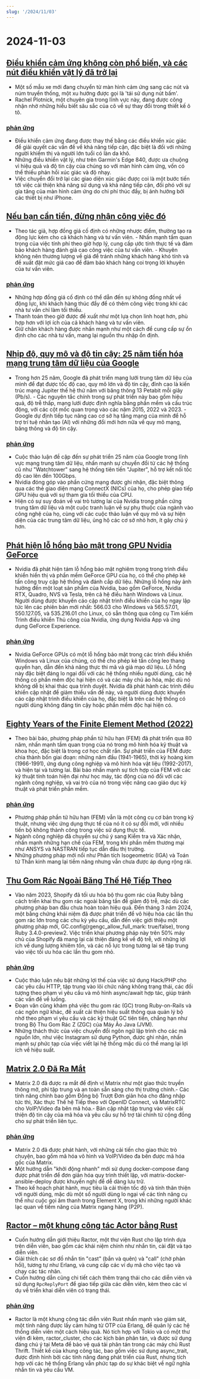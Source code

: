 ```yaml
---
slug: '/2024/11/03'
---
```


# 2024-11-03

## [Điều khiển cảm ứng không còn phổ biến, và các nút điều khiển vật lý đã trở lại](https://spectrum.ieee.org/touchscreens)

- Một số mẫu xe mới đang chuyển từ màn hình cảm ứng sang các nút và núm truyền thống, một xu hướng được gọi là 'tái sử dụng nút bấm'.
- Rachel Plotnick, một chuyên gia trong lĩnh vực này, đang được công nhận nhờ những hiểu biết sâu sắc của cô về sự thay đổi trong thiết kế ô tô.

### [phản ứng](https://news.ycombinator.com/item?id=42033241)

- Điều khiển cảm ứng đang được thay thế bằng các điều khiển xúc giác để giải quyết các vấn đề về khả năng tiếp cận, đặc biệt là đối với những người khiếm thị và người lớn tuổi có làn da khô.
- Những điều khiển vật lý, như trên Garmin's Edge 840, được ưa chuộng vì hiệu quả và độ tin cậy của chúng so với màn hình cảm ứng, vốn có thể thiếu phản hồi xúc giác và độ nhạy.
- Việc chuyển đổi trở lại các giao diện xúc giác được coi là một bước tiến tới việc cải thiện khả năng sử dụng và khả năng tiếp cận, đối phó với sự gia tăng của màn hình cảm ứng do chi phí thúc đẩy, bị ảnh hưởng bởi các thiết bị như iPhone.

## [Nếu bạn cần tiền, đừng nhận công việc đó](https://bitfieldconsulting.com/posts/need-money)

- Theo tác giả, hợp đồng giá cố định có những nhược điểm, thường tạo ra động lực kém cho cả khách hàng và tư vấn viên. - Nhấn mạnh tầm quan trọng của việc tính phí theo giờ hợp lý, cung cấp ước tính thực tế và đảm bảo khách hàng đánh giá cao công việc của tư vấn viên. - Khuyên không nên thương lượng về giá để tránh những khách hàng khó tính và đề xuất đặt mức giá cao để đảm bảo khách hàng coi trọng lời khuyên của tư vấn viên.

### [phản ứng](https://news.ycombinator.com/item?id=42032638)

- Những hợp đồng giá cố định có thể dẫn đến sự không đồng nhất về động lực, khi khách hàng thúc đẩy để có thêm công việc trong khi các nhà tư vấn chỉ làm tối thiểu.
- Thanh toán theo giờ được đề xuất như một lựa chọn linh hoạt hơn, phù hợp hơn với lợi ích của cả khách hàng và tư vấn viên.
- Giữ chân khách hàng được nhấn mạnh như một cách để cung cấp sự ổn định cho các nhà tư vấn, mang lại nguồn thu nhập ổn định.

## [Nhịp độ, quy mô và độ tin cậy: 25 năm tiến hóa mạng trung tâm dữ liệu của Google](https://cloud.google.com/blog/products/networking/speed-scale-reliability-25-years-of-data-center-networking)

- Trong hơn 25 năm, Google đã phát triển mạng lưới trung tâm dữ liệu của mình để đạt được tốc độ cao, quy mô lớn và độ tin cậy, đỉnh cao là kiến trúc mạng Jupiter thế hệ thứ năm với băng thông 13 Petabit mỗi giây (Pb/s). - Các nguyên tắc chính trong sự phát triển này bao gồm hiệu quả, độ trễ thấp, mạng lưới được định nghĩa bằng phần mềm và cấu trúc động, với các cột mốc quan trọng vào các năm 2015, 2022 và 2023. - Google dự định tiếp tục nâng cao cơ sở hạ tầng mạng của mình để hỗ trợ trí tuệ nhân tạo (AI) với những đổi mới hơn nữa về quy mô mạng, băng thông và độ tin cậy.

### [phản ứng](https://news.ycombinator.com/item?id=42031169)

- Cuộc thảo luận đề cập đến sự phát triển 25 năm của Google trong lĩnh vực mạng trung tâm dữ liệu, nhấn mạnh sự chuyển đổi từ các hệ thống cũ như "Watchtower" sang hệ thống tiên tiến "Jupiter", hỗ trợ kết nối tốc độ cao lên đến 100Gbps.
- Nvidia đóng góp vào phần cứng mạng được ghi nhận, đặc biệt thông qua các thẻ giao diện mạng ConnectX (NICs) của họ, cho phép giao tiếp GPU hiệu quả với sự tham gia tối thiểu của CPU.
- Hiện có sự suy đoán về vai trò tương lai của Nvidia trong phần cứng trung tâm dữ liệu và một cuộc tranh luận về sự phụ thuộc của ngành vào công nghệ của họ, cùng với các cuộc thảo luận về quy mô và sự hiện diện của các trung tâm dữ liệu, ủng hộ các cơ sở nhỏ hơn, ít gây chú ý hơn.

## [Phát hiện lỗ hổng bảo mật trong GPU Nvidia GeForce](https://www.pcworld.com/article/2504035/security-flaws-found-in-all-nvidia-geforce-gpus-update-drivers-asap.html)

- Nvidia đã phát hiện tám lỗ hổng bảo mật nghiêm trọng trong trình điều khiển hiển thị và phần mềm GeForce GPU của họ, có thể cho phép kẻ tấn công truy cập hệ thống và đánh cắp dữ liệu. Những lỗ hổng này ảnh hưởng đến một loạt sản phẩm của Nvidia, bao gồm GeForce, Nvidia RTX, Quadro, NVS và Tesla, trên cả hệ điều hành Windows và Linux. Người dùng được khuyến cáo cập nhật trình điều khiển của họ ngay lập tức lên các phiên bản mới nhất: 566.03 cho Windows và 565.57.01, 550.127.05, và 535.216.01 cho Linux, có sẵn thông qua công cụ Tìm kiếm Trình điều khiển Thủ công của Nvidia, ứng dụng Nvidia App và ứng dụng GeForce Experience.

### [phản ứng](https://news.ycombinator.com/item?id=42030463)

- Nvidia GeForce GPUs có một lỗ hổng bảo mật trong các trình điều khiển Windows và Linux của chúng, có thể cho phép kẻ tấn công leo thang quyền hạn, dẫn đến khả năng thực thi mã và giả mạo dữ liệu. Lỗ hổng này đặc biệt đáng lo ngại đối với các hệ thống nhiều người dùng, các hệ thống có phần mềm độc hại hiện có và các máy chủ ảo hóa, mặc dù nó không dễ bị khai thác qua trình duyệt. Nvidia đã phát hành các trình điều khiển cập nhật để giảm thiểu vấn đề này, và người dùng được khuyến cáo cập nhật trình điều khiển của họ, đặc biệt là trên các hệ thống có người dùng không đáng tin cậy hoặc phần mềm độc hại hiện có.

## [Eighty Years of the Finite Element Method (2022)](https://link.springer.com/article/10.1007/s11831-022-09740-9)

- Theo bài báo, phương pháp phần tử hữu hạn (FEM) đã phát triển qua 80 năm, nhấn mạnh tầm quan trọng của nó trong mô hình hóa kỹ thuật và khoa học, đặc biệt là trong cơ học chất rắn. Sự phát triển của FEM được chia thành bốn giai đoạn: những năm đầu (1941-1965), thời kỳ hoàng kim (1966-1991), ứng dụng công nghiệp và mô hình hóa vật liệu (1992-2017), và hiện tại và tương lai. Bài báo nhấn mạnh sự tích hợp của FEM với các kỹ thuật tính toán hiện đại như học máy, tác động của nó đối với các ngành công nghiệp, và vai trò của nó trong việc nâng cao giáo dục kỹ thuật và phát triển phần mềm.

### [phản ứng](https://news.ycombinator.com/item?id=42028569)

- Phương pháp phần tử hữu hạn (FEM) vẫn là một công cụ cơ bản trong kỹ thuật, nhưng việc ứng dụng thực tế của nó ít có sự đổi mới, với nhiều tiến bộ không thành công trong việc sử dụng thực tế.
- Ngành công nghiệp đã chuyển sự chú ý sang Kiểm tra và Xác nhận, nhấn mạnh những hạn chế của FEM, trong khi phần mềm thương mại như ANSYS và NASTRAN tiếp tục dẫn đầu thị trường.
- Những phương pháp mới nổi như Phân tích Isogeometric (IGA) và Toán tử Thần kinh mang lại tiềm năng nhưng vẫn chưa được áp dụng rộng rãi.

## [Thu Gom Rác Ngoài Băng Thế Hệ Tiếp Theo](https://railsatscale.com/2024-10-23-next-generation-oob-gc/)

- Vào năm 2023, Shopify đã tối ưu hóa bộ thu gom rác của Ruby bằng cách triển khai thu gom rác ngoài băng tần để giảm độ trễ, mặc dù các phương pháp ban đầu chưa hoàn toàn hiệu quả. Đến tháng 3 năm 2024, một bằng chứng khái niệm đã được phát triển để vô hiệu hóa các lần thu gom rác lớn trong các chu kỳ yêu cầu, dẫn đến việc giới thiệu một phương pháp mới, GC.config(rgengc_allow_full_mark: true/false), trong Ruby 3.4.0-preview2. Việc triển khai phương pháp này trên 50% máy chủ của Shopify đã mang lại cải thiện đáng kể về độ trễ, với những lợi ích về dung lượng khiêm tốn, và các nỗ lực trong tương lai sẽ tập trung vào việc tối ưu hóa các lần thu gom nhỏ.

### [phản ứng](https://news.ycombinator.com/item?id=42028833)

- Cuộc thảo luận nêu bật những lợi thế của việc sử dụng Hack/PHP cho các yêu cầu HTTP, tập trung vào lõi chức năng không trạng thái, các đối tượng theo phạm vi yêu cầu và mô hình async/await hợp tác, giúp tránh các vấn đề về luồng.
- Đoạn văn cũng khám phá việc thu gom rác (GC) trong Ruby-on-Rails và các ngôn ngữ khác, đề xuất cải thiện hiệu suất thông qua quản lý bộ nhớ theo phạm vi yêu cầu và các kỹ thuật GC tiên tiến, chẳng hạn như trong Bộ Thu Gom Rác Z (ZGC) của Máy Ảo Java (JVM).
- Những thách thức của việc chuyển đổi ngôn ngữ lập trình cho các mã nguồn lớn, như việc Instagram sử dụng Python, được ghi nhận, nhấn mạnh sự phức tạp của việc viết lại hệ thống mặc dù có thể mang lại lợi ích về hiệu suất.

## [Matrix 2.0 Đã Ra Mắt](https://matrix.org/blog/2024/10/29/matrix-2.0-is-here/?resubmit)

- Matrix 2.0 đã được ra mắt để định vị Matrix như một giao thức truyền thông mở, phi tập trung và an toàn sẵn sàng cho thị trường chính.- Các tính năng chính bao gồm Đồng bộ Trượt Đơn giản hóa cho đăng nhập tức thì, Xác thực Thế hệ Tiếp theo với OpenID Connect, và MatrixRTC cho VoIP/Video đa bên mã hóa.- Bản cập nhật tập trung vào việc cải thiện độ tin cậy của mã hóa và yêu cầu sự hỗ trợ tài chính từ cộng đồng cho sự phát triển liên tục.

### [phản ứng](https://news.ycombinator.com/item?id=42032387)

- Matrix 2.0 đã được phát hành, với những cải tiến cho giao thức trò chuyện, bao gồm mã hóa vô hình và VoIP/Video đa bên được mã hóa gốc của Matrix.
- Một hướng dẫn "khởi động nhanh" mới sử dụng docker-compose đang được phát triển để đơn giản hóa quy trình thiết lập, với matrix-docker-ansible-deploy được khuyến nghị để dễ dàng lưu trữ.
- Theo kế hoạch phát hành, mục tiêu là cải thiện tốc độ và tính thân thiện với người dùng, mặc dù một số người dùng lo ngại về các tính năng cụ thể như cuộc gọi âm thanh trong Element X, trong khi những người khác lạc quan về tiềm năng của Matrix ngang hàng (P2P).

## [Ractor – một khung công tác Actor bằng Rust](https://slawlor.github.io/ractor/quickstart/)

- Cuốn hướng dẫn giới thiệu Ractor, một thư viện Rust cho lập trình dựa trên diễn viên, bao gồm các khái niệm chính như nhắn tin, cài đặt và tạo diễn viên.
- Giải thích các sơ đồ nhắn tin "cast" (bắn và quên) và "call" (chờ phản hồi), tương tự như Erlang, và cung cấp các ví dụ mã cho việc tạo và chạy các tác nhân.
- Cuốn hướng dẫn cũng chi tiết cách thêm trạng thái cho các diễn viên và sử dụng `RpcReplyPort` để giao tiếp giữa các diễn viên, kèm theo các ví dụ về triển khai diễn viên có trạng thái.

### [phản ứng](https://news.ycombinator.com/item?id=42030625)

- Ractor là một khung công tác diễn viên Rust nhấn mạnh vào giám sát, một tính năng được lấy cảm hứng từ OTP của Erlang, để quản lý các hệ thống diễn viên một cách hiệu quả. Nó tích hợp với Tokio và có một thư viện đi kèm, ractor_cluster, cho các kịch bản phân tán, và được sử dụng đáng chú ý tại Meta để bảo vệ quá tải phân tán trong các máy chủ Rust Thrift. Thiết kế của khung công tác, bao gồm việc sử dụng async_trait, được định hình bởi các tính năng đang phát triển của Rust, nhưng tích hợp với các hệ thống Erlang vẫn phức tạp do sự khác biệt về ngữ nghĩa nhắn tin và yêu cầu VM.

<head>
  <meta property="og:title" content="Điều khiển cảm ứng không còn phổ biến, và các nút điều khiển vật lý đã trở lại" />
  <meta property="og:type" content="website" />
  <meta property="og:image" content="https://og.cho.sh/api/og/?title=%C4%90i%E1%BB%81u%20khi%E1%BB%83n%20c%E1%BA%A3m%20%E1%BB%A9ng%20kh%C3%B4ng%20c%C3%B2n%20ph%E1%BB%95%20bi%E1%BA%BFn%2C%20v%C3%A0%20c%C3%A1c%20n%C3%BAt%20%C4%91i%E1%BB%81u%20khi%E1%BB%83n%20v%E1%BA%ADt%20l%C3%BD%20%C4%91%C3%A3%20tr%E1%BB%9F%20l%E1%BA%A1i&subheading=Ch%E1%BB%A7%20Nh%E1%BA%ADt%2C%203%20th%C3%A1ng%2011%2C%202024%3A%20T%C3%B3m%20t%E1%BA%AFt%20tin%20t%E1%BB%A9c%20v%E1%BB%81%20hacker" />
</head>

